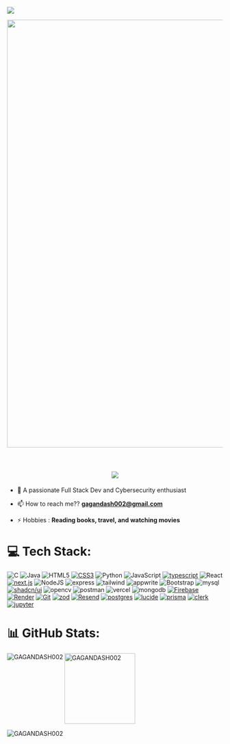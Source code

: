 [![](https://visitcount.itsvg.in/api?id=GAGANDASH002&icon=0&color=0)](https://visitcount.itsvg.in)
   
   
  

<img src="https://github.com/Anmol-Baranwal/Cool-GIFs-For-GitHub/assets/74038190/7d484dc9-68a9-4ee6-a767-aea59035c12d" width="1000">
<br><br>

<h1 align="center">
    <img src="https://readme-typing-svg.herokuapp.com/?font=Righteous&size=35&center=true&vCenter=true&width=500&height=70&duration=4000&lines=Hi+There!+👋;+I'm+Gagan+Dash!;" />
</h1> 

- 🌱 A passionate Full Stack Dev and Cybersecurity enthusiast
 
- 📫 How to reach me?? **gagandash002@gmail.com**

- ⚡ Hobbies : **Reading books, travel, and watching movies**



# 💻 Tech Stack:
![C](https://img.shields.io/badge/c-%2300599C.svg?style=for-the-badge&logo=c&logoColor=white) ![Java](https://img.shields.io/badge/java-%23ED8B00.svg?style=for-the-badge&logo=openjdk&logoColor=white) ![HTML5](https://img.shields.io/badge/html5-%23E34F26.svg?style=for-the-badge&logo=html5&logoColor=white) [![CSS3](https://img.shields.io/static/v1?label=&message=css3&color=%231572B6&style=for-the-badge&logo=css3)](https://)
       ![Python](https://img.shields.io/badge/python-3670A0?style=for-the-badge&logo=python&logoColor=ffdd54) ![JavaScript](https://img.shields.io/badge/JavaScript-yellow?style=for-the-badge&logo=javascript&logoColor=white) 
[![typescript](https://img.shields.io/static/v1?label=&message=typescript&color=%233178C6&style=for-the-badge&logo=TypeScript&logoColor=white)](https://) ![React](https://img.shields.io/badge/React-blue?style=for-the-badge&logo=react&logoColor=white) [![next.js](https://img.shields.io/static/v1?label=&message=next.js&color=%23000000&style=for-the-badge&logo=next.js&logoColor=white)](https://)
       ![NodeJS](https://img.shields.io/badge/node.js-6DA55F?style=for-the-badge&logo=node.js&logoColor=white) ![express](https://img.shields.io/badge/express-black?style=for-the-badge&logo=express&logoColor=white) ![tailwind](https://img.shields.io/badge/tailwind-blue?style=for-the-badge&logo=tailwindcss&logoColor=white) ![appwrite](https://img.shields.io/badge/appwrite-black?style=for-the-badge&logo=appwrite&logoColor=%23FD366E) ![Bootstrap](https://img.shields.io/badge/Bootstrap-purple?style=for-the-badge&logo=bootstrap&logoColor=white) ![mysql](https://img.shields.io/badge/mysql-skyblue?style=for-the-badge&logo=mysql&logoColor=black) 
[![shadcn/ui](https://img.shields.io/static/v1?label=&message=shadcn%2Fui&color=%23000000&style=for-the-badge&logo=shadcn%2Fui)](https://)
       ![opencv](https://img.shields.io/badge/opencv-peach?style=for-the-badge&logo=opencv&logoColor=white) ![postman](https://img.shields.io/badge/postman-orange?style=for-the-badge&logo=postman&logoColor=white) ![vercel](https://img.shields.io/badge/vercel-black?style=for-the-badge&logo=vercel&logoColor=white) ![mongodb](https://img.shields.io/badge/mongodb-darkgreen?style=for-the-badge&logo=mongodb&logoColor=green) [![Firebase](https://img.shields.io/static/v1?label=&message=Firebase&color=+%23dd2c00&style=for-the-badge&logo=firebase)](https://) [![Render](https://img.shields.io/static/v1?label=&message=Render&color=%23000000&style=for-the-badge&logo=render)](https://) [![Git](https://img.shields.io/static/v1?label=&message=Git&color=%23F05032&style=for-the-badge&logo=git&logoColor=white)](https://)
[![zod](https://img.shields.io/static/v1?label=&message=zod&color=%233E67B1&style=for-the-badge&logo=zod)](https://) [![Resend](https://img.shields.io/static/v1?label=&message=Resend&color=%23000000&style=for-the-badge&logo=Resend)](https://) [![postgres](https://img.shields.io/static/v1?label=&message=postgres&color=%234169E1&style=for-the-badge&logo=PostgreSQL&logoColor=white)](https://) [![lucide](https://img.shields.io/static/v1?label=&message=lucide&color=%23F56565&style=for-the-badge&logo=lucide&logoColor=white)](https://) 
[![prisma](https://img.shields.io/static/v1?label=&message=prisma&color=%232D3748&style=for-the-badge&logo=prisma&logoColor=white)](https://) [![clerk](https://img.shields.io/static/v1?label=&message=clerk&color=%236C47FF&style=for-the-badge&logo=clerk&logoColor=white)](https://) 
[![jupyter](https://img.shields.io/static/v1?label=&message=jupyter&color=%23F37626&style=for-the-badge&logo=jupyter&logoColor=white)](https://)
      
      

      



# 📊 GitHub Stats:

<p><img align="left" src="https://github-readme-stats.vercel.app/api/top-langs?username=GAGANDASH002&show_icons=true&locale=en&layout=compact&theme=dark&hide" alt="GAGANDASH002" /> <img align="center"  height ="165px" src="https://github-readme-stats.vercel.app/api?username=GAGANDASH002&show_icons=true&locale=en&theme=dark&hide" alt="GAGANDASH002" /></p>

<p><img align="center" src="https://github-readme-streak-stats.herokuapp.com/?user=GAGANDASH002&theme=dark&hide&" alt="GAGANDASH002" /></p>

